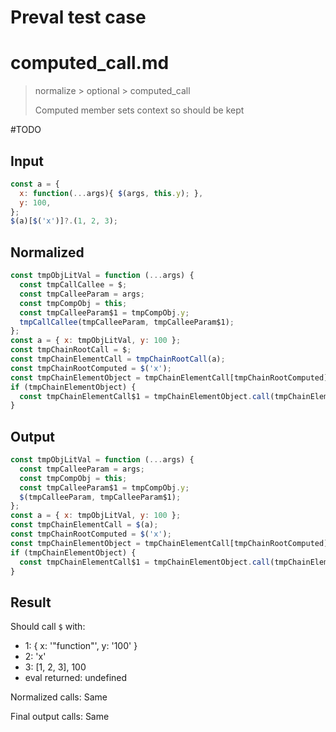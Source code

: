 # Preval test case

# computed_call.md

> normalize > optional > computed_call
>
> Computed member sets context so should be kept

#TODO

## Input

`````js filename=intro
const a = {
  x: function(...args){ $(args, this.y); },
  y: 100,
};
$(a)[$('x')]?.(1, 2, 3);
`````

## Normalized

`````js filename=intro
const tmpObjLitVal = function (...args) {
  const tmpCallCallee = $;
  const tmpCalleeParam = args;
  const tmpCompObj = this;
  const tmpCalleeParam$1 = tmpCompObj.y;
  tmpCallCallee(tmpCalleeParam, tmpCalleeParam$1);
};
const a = { x: tmpObjLitVal, y: 100 };
const tmpChainRootCall = $;
const tmpChainElementCall = tmpChainRootCall(a);
const tmpChainRootComputed = $('x');
const tmpChainElementObject = tmpChainElementCall[tmpChainRootComputed];
if (tmpChainElementObject) {
  const tmpChainElementCall$1 = tmpChainElementObject.call(tmpChainElementCall, 1, 2, 3);
}
`````

## Output

`````js filename=intro
const tmpObjLitVal = function (...args) {
  const tmpCalleeParam = args;
  const tmpCompObj = this;
  const tmpCalleeParam$1 = tmpCompObj.y;
  $(tmpCalleeParam, tmpCalleeParam$1);
};
const a = { x: tmpObjLitVal, y: 100 };
const tmpChainElementCall = $(a);
const tmpChainRootComputed = $('x');
const tmpChainElementObject = tmpChainElementCall[tmpChainRootComputed];
if (tmpChainElementObject) {
  const tmpChainElementCall$1 = tmpChainElementObject.call(tmpChainElementCall, 1, 2, 3);
}
`````

## Result

Should call `$` with:
 - 1: { x: '"function"', y: '100' }
 - 2: 'x'
 - 3: [1, 2, 3], 100
 - eval returned: undefined

Normalized calls: Same

Final output calls: Same
